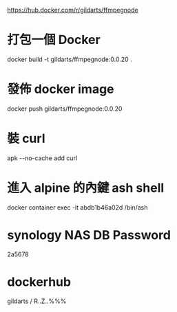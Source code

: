 https://hub.docker.com/r/gildarts/ffmpegnode

# 打包一個 Docker
docker build -t gildarts/ffmpegnode:0.0.20 .

# 發佈 docker image
docker push gildarts/ffmpegnode:0.0.20

# 裝 curl
apk --no-cache add curl

# 進入 alpine 的內鍵 ash shell
docker container exec -it abdb1b46a02d /bin/ash

# synology NAS DB Password
2a5678

# dockerhub
gildarts / R..Z..%%%